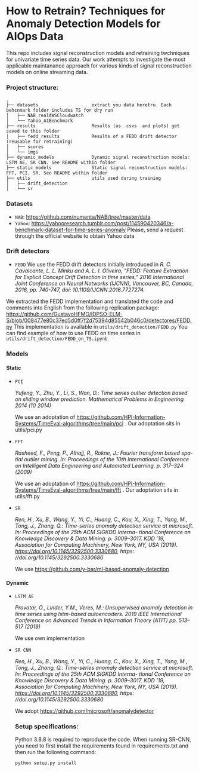 # How to Retrain? Techniques for Anomaly Detection Models for AIOps Data

This repo includes signal reconstruction models and retraining twchniques for univariate time series data.
Our work attempts to investigate the most applicable maintanance approach for various kinds of signal reconstruction models on online streaming data.


### Project structure:
```
.
├── datasets                    extract you data heretru. Each behcnmark folder includes TS for dry run
│   ├── NAB_realAWSCloudwatch
│   └── Yahoo_A1Benchmark  
├── results                     Results (as .csvs  and plots) get saved to this folder
│   ├── fedd_results            Results of a FEDD drift detector (reusable for retraining)
│   ├── scores    
│   └── imgs     
├── dynamic_models              Dynamic signal reconstruction models: LSTM AE, SR CNN. See README within folder
├── static_models               Static signal reconstruction models: FFT, PCI, SR. See README within folder
├── utils                       utils used during training
│   ├── drift_detection
│   └── sr
```

### Datasets

* `NAB`: https://github.com/numenta/NAB/tree/master/data
* `Yahoo`: https://yahooresearch.tumblr.com/post/114590420346/a-benchmark-dataset-for-time-series-anomaly
Please, send a request through the official website to obtain Yahoo data

### Drift detectors

* `FEDD` 
We use the FEDD drift detectors initially introduced in
*R. C. Cavalcante, L. L. Minku and A. L. I. Oliveira, "FEDD: Feature Extraction for Explicit Concept Drift Detection in time series," 2016 International Joint Conference on Neural Networks (IJCNN), Vancouver, BC, Canada, 2016, pp. 740-747, doi: 10.1109/IJCNN.2016.7727274.*

We extracted the FEDD implementation and translated the code and comments into English from the following replication package: https://github.com/GustavoHFMO/IDPSO-ELM-S/blob/008477e80c37ed5d0ff7f2d75394d85542b046c0/detectores/FEDD.py
This implementation is available in `utils/drift_detection/FEDD.py`
You can find example of how to use FEDD on time series in `utils/drift_detection/FEDD_on_TS.ipynb`

### Models
 #### Static
* `PCI` 

    *Yufeng, Y., Zhu, Y., Li, S., Wan, D.: Time series outlier detection based
    on sliding window prediction. Mathematical Problems in Engineering
    2014 (10 2014)*

    We use an adoptation of https://github.com/HPI-Information-Systems/TimeEval-algorithms/tree/main/pci . Our adoptation sits in utils/pci.py
* `FFT`

    *Rasheed, F., Peng, P., Alhajj, R., Rokne, J.: Fourier transform based spa-
    tial outlier mining. In: Proceedings of the 10th International Conference
    on Intelligent Data Engineering and Automated Learning. p. 317–324
    (2009)*

    We use an adoptation of https://github.com/HPI-Information-Systems/TimeEval-algorithms/tree/main/fft . Our adoptation sits in utils/fft.py
* `SR`

    *Ren, H., Xu, B., Wang, Y., Yi, C., Huang, C., Kou, X., Xing, T.,
    Yang, M., Tong, J., Zhang, Q.: Time-series anomaly detection service
    at microsoft. In: Proceedings of the 25th ACM SIGKDD Interna-
    tional Conference on Knowledge Discovery &amp; Data Mining. p.
    3009–3017. KDD ’19, Association for Computing Machinery, New
    York, NY, USA (2019). https://doi.org/10.1145/3292500.3330680, https:
    //doi.org/10.1145/3292500.3330680*

    We use https://github.com/y-bar/ml-based-anomaly-detection

 #### Dynamic
* `LSTM AE` 

    *Provotar, O., Linder, Y.M., Veres, M.: Unsupervised anomaly detection
    in time series using lstm-based autoencoders. 2019 IEEE International
    Conference on Advanced Trends in Information Theory (ATIT) pp. 513–
    517 (2019)*

    We use own implementation

* `SR CNN`

    *Ren, H., Xu, B., Wang, Y., Yi, C., Huang, C., Kou, X., Xing, T.,
    Yang, M., Tong, J., Zhang, Q.: Time-series anomaly detection service
    at microsoft. In: Proceedings of the 25th ACM SIGKDD Interna-
    tional Conference on Knowledge Discovery &amp; Data Mining. p.
    3009–3017. KDD ’19, Association for Computing Machinery, New
    York, NY, USA (2019). https://doi.org/10.1145/3292500.3330680, https:
    //doi.org/10.1145/3292500.3330680*

    We adopt https://github.com/microsoft/anomalydetector

   ### Setup specifications:

  Python 3.8.8 is required to reproduce the code.
  When running SR-CNN, you need to first install the requirements found in requirements.txt and then run the following command:
  ```
  python setup.py install
  ```

